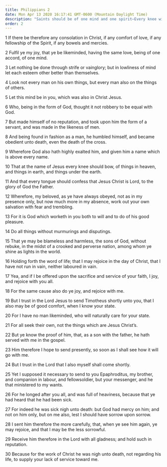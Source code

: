 ```yaml
---
title: Philippians 2
date: Mon Apr 13 2020 16:17:41 GMT-0600 (Mountain Daylight Time)
description: "Saints should be of one mind and one spirit—Every knee will bow to Christ—Saints must work out their salvation—Paul faces martyrdom with joy."
order: 2
---
```


1 If there be therefore any consolation in Christ, if any comfort of love, if any fellowship of the Spirit, if any bowels and mercies.

2 Fulfil ye my joy, that ye be likeminded, having the same love, being of one accord, of one mind.

3 Let nothing be done through strife or vainglory; but in lowliness of mind let each esteem other better than themselves.

4 Look not every man on his own things, but every man also on the things of others.

5 Let this mind be in you, which was also in Christ Jesus.

6 Who, being in the form of God, thought it not robbery to be equal with God.

7 But made himself of no reputation, and took upon him the form of a servant, and was made in the likeness of men.

8 And being found in fashion as a man, he humbled himself, and became obedient unto death, even the death of the cross.

9 Wherefore God also hath highly exalted him, and given him a name which is above every name.

10 That at the name of Jesus every knee should bow, of things in heaven, and things in earth, and things under the earth.

11 And that every tongue should confess that Jesus Christ is Lord, to the glory of God the Father.

12 Wherefore, my beloved, as ye have always obeyed, not as in my presence only, but now much more in my absence, work out your own salvation with fear and trembling.

13 For it is God which worketh in you both to will and to do of his good pleasure.

14 Do all things without murmurings and disputings.

15 That ye may be blameless and harmless, the sons of God, without rebuke, in the midst of a crooked and perverse nation, among whom ye shine as lights in the world.

16 Holding forth the word of life; that I may rejoice in the day of Christ, that I have not run in vain, neither laboured in vain.

17 Yea, and if I be offered upon the sacrifice and service of your faith, I joy, and rejoice with you all.

18 For the same cause also do ye joy, and rejoice with me.

19 But I trust in the Lord Jesus to send Timotheus shortly unto you, that I also may be of good comfort, when I know your state.

20 For I have no man likeminded, who will naturally care for your state.

21 For all seek their own, not the things which are Jesus Christ’s.

22 But ye know the proof of him, that, as a son with the father, he hath served with me in the gospel.

23 Him therefore I hope to send presently, so soon as I shall see how it will go with me.

24 But I trust in the Lord that I also myself shall come shortly.

25 Yet I supposed it necessary to send to you Epaphroditus, my brother, and companion in labour, and fellowsoldier, but your messenger, and he that ministered to my wants.

26 For he longed after you all, and was full of heaviness, because that ye had heard that he had been sick.

27 For indeed he was sick nigh unto death: but God had mercy on him; and not on him only, but on me also, lest I should have sorrow upon sorrow.

28 I sent him therefore the more carefully, that, when ye see him again, ye may rejoice, and that I may be the less sorrowful.

29 Receive him therefore in the Lord with all gladness; and hold such in reputation.

30 Because for the work of Christ he was nigh unto death, not regarding his life, to supply your lack of service toward me.
